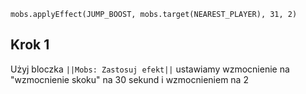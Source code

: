 ```blocks
mobs.applyEffect(JUMP_BOOST, mobs.target(NEAREST_PLAYER), 31, 2)
```
## Krok 1
Użyj bloczka ``||Mobs: Zastosuj efekt||`` ustawiamy wzmocnienie na "wzmocnienie skoku" na 30 sekund i wzmocnieniem na 2
